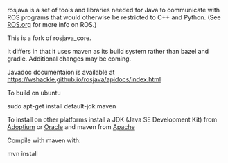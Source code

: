 rosjava is a set of tools and libraries needed for Java to communicate with ROS programs that would otherwise be restricted to C++ and Python.
(See [ROS.org](http://www.ros.org/) for more info on ROS.)  

This is a fork of rosjava_core.

It differs in that it uses maven as its build system rather than bazel and gradle.
Additional changes may be coming.

Javadoc documentaion is available at https://wshackle.github.io/rosjava/apidocs/index.html


To build on ubuntu

sudo apt-get install default-jdk maven

To install on other platforms install a JDK (Java SE Development Kit) from [Adoptium](https://adoptium.net/) or [Oracle](https://www.oracle.com/java/technologies/downloads/) and maven from [Apache](https://maven.apache.org/download.cgi?.)


Compile with maven with:

mvn install
